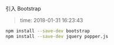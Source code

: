 引入 Bootstrap
>time: 2018-01-31 16:23:43

```bash
npm install --save-dev bootstrap
npm install --save-dev jquery popper.js
```

